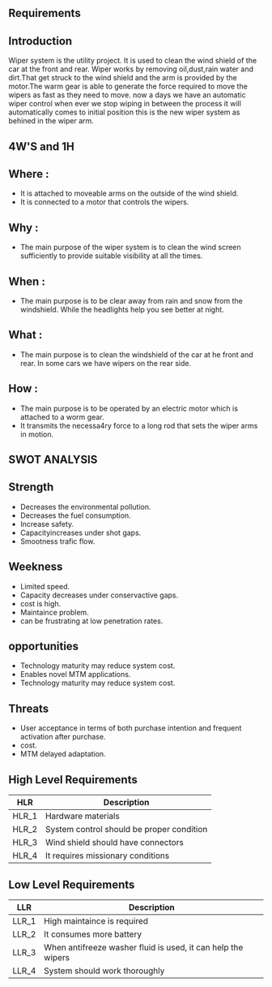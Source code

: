 ## Requirements
## Introduction
Wiper system is the utility project. It is used to clean the wind shield of the car at the front and rear. Wiper works by removing oil,dust,rain water and dirt.That get struck to the wind shield and the arm is provided by the motor.The warm gear is able to generate the force required to move the wipers as fast as they need to move. now a days we have an automatic wiper control when ever we stop wiping in between the process it will automatically comes to initial position this is the new wiper system as behined in the wiper arm.
## 4W'S and 1H
## Where :
* It is attached to moveable arms on the outside of the wind shield.
* It is connected to a motor that controls the wipers.
## Why :
* The main purpose of the wiper system is to clean the wind screen sufficiently to provide suitable visibility at all the times.
## When :
* The main purpose is to be clear away from rain and snow from the windshield. While the headlights help you see better at night.
## What :
* The main purpose is to clean the windshield of the car at he front and rear. In some cars we have wipers on the rear side.
## How :
* The main purpose is to be operated by an electric motor which is attached to a worm gear.
* It transmits the necessa4ry force to a long rod that sets the wiper arms in motion.

## SWOT ANALYSIS
## Strength
* Decreases the environmental pollution.
* Decreases the fuel consumption.
* Increase safety.
* Capacityincreases under shot gaps.
* Smootness trafic flow.
## Weekness
* Limited speed.
* Capacity decreases under conservactive gaps.
* cost is high.
* Maintaince problem.
* can be frustrating at low penetration rates.
## opportunities
* Technology maturity may reduce system cost.
* Enables novel MTM applications.
* Technology maturity may reduce system cost.
## Threats
* User acceptance in terms of both purchase intention and frequent activation after purchase.
* cost.
* MTM delayed adaptation.
## High Level Requirements
| HLR | Description |
|---- | ---------- |
| HLR_1 | Hardware materials |
| HLR_2 | System control should be proper condition |
| HLR_3 | Wind shield should have connectors |
| HLR_4 | It requires missionary conditions |

## Low Level Requirements
| LLR | Description |
|-----| ----------- |
| LLR_1 | High maintaince is required |
| LLR_2 | It consumes more battery |
| LLR_3 | When antifreeze washer fluid is used, it can help the wipers |
| LLR_4 | System should work thoroughly |

